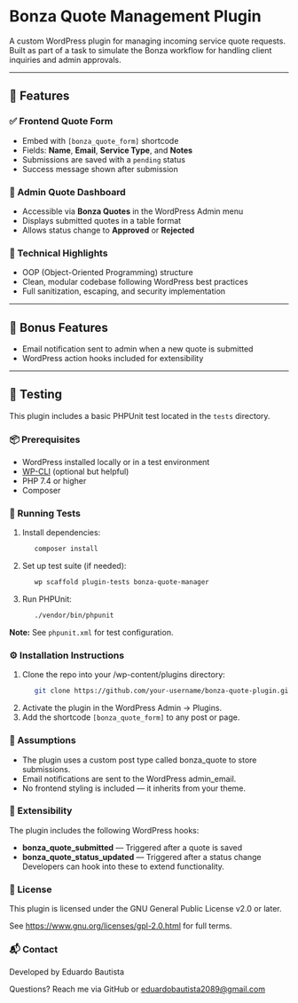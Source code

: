 # Bonza Quote Management Plugin

A custom WordPress plugin for managing incoming service quote requests. Built as part of a task to simulate the Bonza workflow for handling client inquiries and admin approvals.

---

## 🧩 Features

### ✅ Frontend Quote Form
- Embed with `[bonza_quote_form]` shortcode
- Fields: **Name**, **Email**, **Service Type**, and **Notes**
- Submissions are saved with a `pending` status
- Success message shown after submission

### 🔐 Admin Quote Dashboard
- Accessible via **Bonza Quotes** in the WordPress Admin menu
- Displays submitted quotes in a table format
- Allows status change to **Approved** or **Rejected**

### 🔧 Technical Highlights
- OOP (Object-Oriented Programming) structure
- Clean, modular codebase following WordPress best practices
- Full sanitization, escaping, and security implementation

---

## 🎁 Bonus Features
- Email notification sent to admin when a new quote is submitted
- WordPress action hooks included for extensibility

---

## 🧪 Testing

This plugin includes a basic PHPUnit test located in the `tests` directory.

### 📦 Prerequisites
- WordPress installed locally or in a test environment
- [WP-CLI](https://wp-cli.org/) (optional but helpful)
- PHP 7.4 or higher
- Composer

### 🚀 Running Tests

1. Install dependencies:
   ```bash
      composer install
   ```
2. Set up test suite (if needed):
   ```bash
      wp scaffold plugin-tests bonza-quote-manager
   ```
3. Run PHPUnit:
   ```bash
      ./vendor/bin/phpunit
   ```

**Note:** See `phpunit.xml` for test configuration.

### ⚙️ Installation Instructions

1. Clone the repo into your /wp-content/plugins directory:
   ```bash
      git clone https://github.com/your-username/bonza-quote-plugin.git
   ```
2. Activate the plugin in the WordPress Admin → Plugins.
3. Add the shortcode `[bonza_quote_form]` to any post or page.

### 📌 Assumptions

- The plugin uses a custom post type called bonza_quote to store submissions.
- Email notifications are sent to the WordPress admin_email.
- No frontend styling is included — it inherits from your theme.

### 🧠 Extensibility

The plugin includes the following WordPress hooks:
- **bonza_quote_submitted** — Triggered after a quote is saved
- **bonza_quote_status_updated** — Triggered after a status change
Developers can hook into these to extend functionality.

### 📝 License

This plugin is licensed under the GNU General Public License v2.0 or later.

See https://www.gnu.org/licenses/gpl-2.0.html for full terms.

### 📬 Contact

Developed by Eduardo Bautista

Questions? Reach me via GitHub or eduardobautista2089@gmail.com